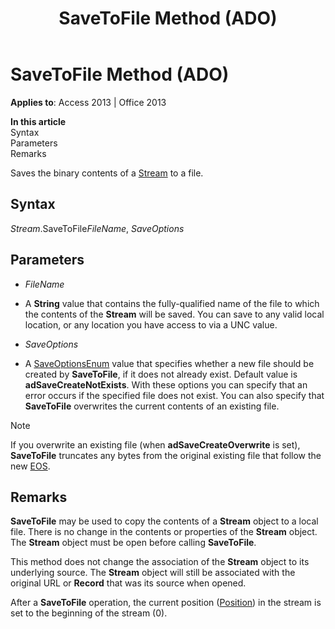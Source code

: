 ﻿---
title: SaveToFile Method (ADO)
TOCTitle: SaveToFile Method (ADO)
ms:assetid: db0fd95e-8ef3-af87-5346-8f8713153ca7
ms:mtpsurl: https://msdn.microsoft.com/en-us/library/JJ250104(v=office.15)
ms:contentKeyID: 48548097
ms.date: 09/18/2015
mtps_version: v=office.15
---

# SaveToFile Method (ADO)


**Applies to**: Access 2013 | Office 2013

**In this article**  
Syntax  
Parameters  
Remarks  

Saves the binary contents of a [Stream](stream-object-ado.md) to a file.

## Syntax

*Stream*.SaveToFile*FileName*, *SaveOptions*

## Parameters

  - *FileName*

  - A **String** value that contains the fully-qualified name of the file to which the contents of the **Stream** will be saved. You can save to any valid local location, or any location you have access to via a UNC value.

  - *SaveOptions*

  - A [SaveOptionsEnum](saveoptionsenum.md) value that specifies whether a new file should be created by **SaveToFile**, if it does not already exist. Default value is **adSaveCreateNotExists**. With these options you can specify that an error occurs if the specified file does not exist. You can also specify that **SaveToFile** overwrites the current contents of an existing file.


> [!NOTE]
> <P>If you overwrite an existing file (when <STRONG>adSaveCreateOverwrite</STRONG> is set), <STRONG>SaveToFile</STRONG> truncates any bytes from the original existing file that follow the new <A href="eos-property-ado.md">EOS</A>.</P>



## Remarks

**SaveToFile** may be used to copy the contents of a **Stream** object to a local file. There is no change in the contents or properties of the **Stream** object. The **Stream** object must be open before calling **SaveToFile**.

This method does not change the association of the **Stream** object to its underlying source. The **Stream** object will still be associated with the original URL or **Record** that was its source when opened.

After a **SaveToFile** operation, the current position ([Position](position-property-ado.md)) in the stream is set to the beginning of the stream (0).

